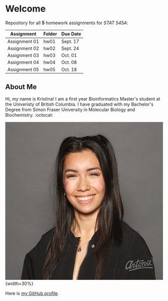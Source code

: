 # Welcome

Repository for all **5** homework assignments for *STAT 545A*:

Assignment | Folder | Due Date 
-----------|--------|----------
Assignment 01 | hw01 | Sept. 17 
Assignment 02 | hw02 | Sept. 24 
Assignment 03 | hw03 | Oct. 01 
Assignment 04 | hw04 | Oct. 08 
Assignment 05 | hw05 | Oct. 18 

## About Me

Hi, my name is Kristina!  I am a first year Bioinformatics Master's student at the Univeristy of British Columbia.  I have graduated with my Bachelor's Degree from Simon Fraser University in Molecular Biology and Biochemistry.  :octocat: 

![](SFU19-PB-3107.jpg){width=30%}

Here is [my GitHub profile](https://github.com/kristinawright).